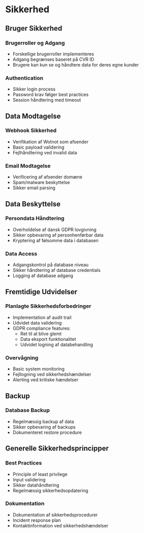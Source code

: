 # Sikkerhed

## Bruger Sikkerhed

### Brugerroller og Adgang
- Forskellige brugerroller implementeres
- Adgang begrænses baseret på CVR ID
- Brugere kan kun se og håndtere data for deres egne kunder

### Authentication
- Sikker login process
- Password krav følger best practices
- Session håndtering med timeout

## Data Modtagelse

### Webhook Sikkerhed
- Verifikation af Wotnot som afsender
- Basic payload validering
- Fejlhåndtering ved invalid data

### Email Modtagelse
- Verificering af afsender domæne
- Spam/malware beskyttelse
- Sikker email parsing

## Data Beskyttelse

### Persondata Håndtering
- Overholdelse af dansk GDPR lovgivning
- Sikker opbevaring af personhenførbar data
- Kryptering af følsomme data i databasen

### Data Access
- Adgangskontrol på database niveau
- Sikker håndtering af database credentials
- Logging af database adgang

## Fremtidige Udvidelser

### Planlagte Sikkerhedsforbedringer
- Implementation af audit trail
- Udvidet data validering
- GDPR compliance features:
  - Ret til at blive glemt
  - Data eksport funktionalitet
  - Udvidet logning af databehandling

### Overvågning
- Basic system monitoring
- Fejllogning ved sikkerhedshændelser
- Alerting ved kritiske hændelser

## Backup

### Database Backup
- Regelmæssig backup af data
- Sikker opbevaring af backups
- Dokumenteret restore procedure

## Generelle Sikkerhedsprincipper

### Best Practices
- Principle of least privilege
- Input validering
- Sikker datahåndtering
- Regelmæssig sikkerhedsopdatering

### Dokumentation
- Dokumentation af sikkerhedsprocedurer
- Incident response plan
- Kontaktinformation ved sikkerhedshændelser